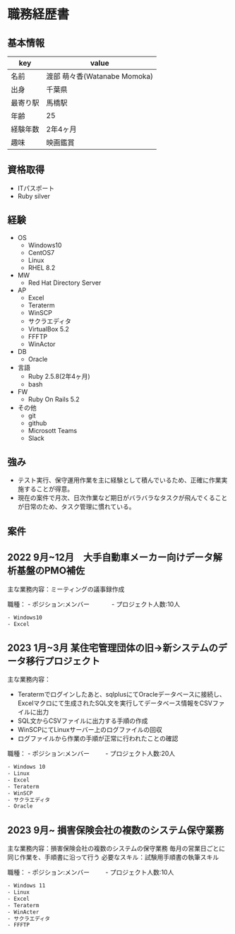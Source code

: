 # 職務経歴書

## 基本情報

|key|value|
|--|--|
|名前|渡部 萌々香(Watanabe Momoka)|
|出身|千葉県|
|最寄り駅|馬橋駅|
|年齢|25|
|経験年数|2年4ヶ月|
|趣味|映画鑑賞|


## 資格取得
- ITパスポート
- Ruby silver

## 経験
- OS
  - Windows10
  - CentOS7
  - Linux
  - RHEL 8.2
- MW
  - Red Hat Directory Server
- AP
  - Excel
  - Teraterm
  - WinSCP
  - サクラエディタ
  - VirtualBox 5.2
  - FFFTP
  - WinActor
- DB
  - Oracle
- 言語
  - Ruby 2.5.8(2年4ヶ月)
  - bash
- FW
  - Ruby On Rails 5.2
- その他
  - git
  - github
  - Microsott Teams
  - Slack

## 強み
- テスト実行、保守運用作業を主に経験として積んでいるため、正確に作業実施することが得意。
- 現在の案件で月次、日次作業など期日がバラバラなタスクが飛んでくることが日常のため、タスク管理に慣れている。

## 案件

## 2022 9月~12月　大手自動車メーカー向けデータ解析基盤のPMO補佐
主な業務内容：ミーティングの議事録作成

職種： - ポジション:メンバー
　　　 - プロジェクト人数:10人

```bash
- Windows10
- Excel
```

## 2023 1月~3月 某住宅管理団体の旧→新システムのデータ移行プロジェクト
主な業務内容：
  - Teratermでログインしたあと、sqlplusにてOracleデータベースに接続し、Excelマクロにて生成されたSQL文を実行してデータベース情報をCSVファイルに出力
  - SQL文からCSVファイルに出力する手順の作成
  - WinSCPにてLinuxサーバー上のログファイルの回収
  - ログファイルから作業の手順が正常に行われたことの確認

職種： - ポジション:メンバー
　　   - プロジェクト人数:20人
     
```bash
- Windows 10					
- Linux					
- Excel					
- Teraterm					
- WinSCP					
- サクラエディタ					
- Oracle
```

## 2023 9月~ 損害保険会社の複数のシステム保守業務
主な業務内容：損害保険会社の複数のシステムの保守業務
             毎月の営業日ごとに同じ作業を、手順書に沿って行う
必要なスキル：試験用手順書の執筆スキル

職種： - ポジション:メンバー
　　   - プロジェクト人数:10人
```bash
- Windows 11					
- Linux				
- Excel					
- Teraterm					
- WinActer					
- サクラエディタ					
- FFFTP
```


 
